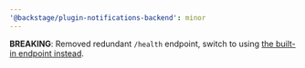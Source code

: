 ```yaml
---
'@backstage/plugin-notifications-backend': minor
---
```


**BREAKING**: Removed redundant `/health` endpoint, switch to using [the built-in endpoint instead](https://backstage.io/docs/backend-system/core-services/root-health).
